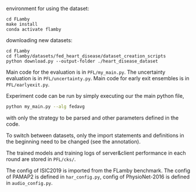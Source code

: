 environment for using the dataset:

```
cd FLamby
make install
conda activate flamby
```

downloading new datasets:

```
cd FLamby
cd flamby/datasets/fed_heart_disease/dataset_creation_scripts
python download.py --output-folder ./heart_disease_dataset
```

Main code for the evaluation is in `PFL/my_main.py`. The uncertainty evaluation is in `PFL/uncertainty.py`. Main code for early exit ensembles is in `PFL/earlyexit.py`.

Experiment code can be run by simply executing our the main python file,

````bash
python my_main.py --alg fedavg
````

with only the strategy to be parsed and other parameters defined in the code.

To switch between datasets, only the import statements and definitions in the beginning need to be changed (see the annotation).

The trained models and training logs of server&client performance in each round are stored in `PFL/cks/`. 

The config of ISIC2019 is imported from the FLamby benchmark. The config of PAMAP2 is defined in `har_config.py`, config of PhysioNet-2016 is defined in `audio_config.py`.

